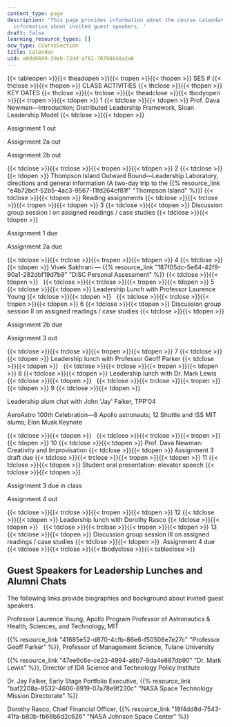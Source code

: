 ```yaml
---
content_type: page
description: 'This page provides information about the course calendar, and biographical
  information about invited guest speakers. '
draft: false
learning_resource_types: []
ocw_type: CourseSection
title: Calendar
uid: a8dd6609-3deb-72dd-af81-70798648a2a6
---
```

{{< tableopen >}}{{< theadopen >}}{{< tropen >}}{{< thopen >}}
SES #
{{< thclose >}}{{< thopen >}}
CLASS ACTIVITIES
{{< thclose >}}{{< thopen >}}
KEY DATES
{{< thclose >}}{{< trclose >}}{{< theadclose >}}{{< tbodyopen >}}{{< tropen >}}{{< tdopen >}}
1
{{< tdclose >}}{{< tdopen >}}
Prof. Dava Newman—Introduction; Distributed Leadership Framework, Sloan Leadership Model
{{< tdclose >}}{{< tdopen >}}

Assignment 1 out

Assignment 2a out

Assignment 2b out

{{< tdclose >}}{{< trclose >}}{{< tropen >}}{{< tdopen >}}
2
{{< tdclose >}}{{< tdopen >}}
Thompson Island Outward Bound—Leadership Laboratory, directions and general information (A two-day trip to the {{% resource_link "e4b72bcf-52b5-4ac3-9567-11fd264cf81f" "Thompson Island" %}})
{{< tdclose >}}{{< tdopen >}}
Reading assignments
{{< tdclose >}}{{< trclose >}}{{< tropen >}}{{< tdopen >}}
3
{{< tdclose >}}{{< tdopen >}}
Discussion group session I on assigned readings / case studies
{{< tdclose >}}{{< tdopen >}}

Assignment 1 due

Assignment 2a due

{{< tdclose >}}{{< trclose >}}{{< tropen >}}{{< tdopen >}}
4
{{< tdclose >}}{{< tdopen >}}
Vivek Sakhrani — {{% resource_link "187f05dc-5e64-42f9-90a1-282dbf19d7b9" "DiSC Personal Assessment" %}}
{{< tdclose >}}{{< tdopen >}}
 
{{< tdclose >}}{{< trclose >}}{{< tropen >}}{{< tdopen >}}
5
{{< tdclose >}}{{< tdopen >}}
Leadership Lunch with Professor Laurence Young
{{< tdclose >}}{{< tdopen >}}
 
{{< tdclose >}}{{< trclose >}}{{< tropen >}}{{< tdopen >}}
6
{{< tdclose >}}{{< tdopen >}}
Discussion group session II on assigned readings / case studies
{{< tdclose >}}{{< tdopen >}}

Assignment 2b due

Assignment 3 out

{{< tdclose >}}{{< trclose >}}{{< tropen >}}{{< tdopen >}}
7
{{< tdclose >}}{{< tdopen >}}
Leadership lunch with Professor Geoff Parker
{{< tdclose >}}{{< tdopen >}}
 
{{< tdclose >}}{{< trclose >}}{{< tropen >}}{{< tdopen >}}
8
{{< tdclose >}}{{< tdopen >}}
Leadership lunch with Dr. Mark Lewis
{{< tdclose >}}{{< tdopen >}}
 
{{< tdclose >}}{{< trclose >}}{{< tropen >}}{{< tdopen >}}
9
{{< tdclose >}}{{< tdopen >}}

Leadership alum chat with John 'Jay' Falker, TPP'04

AeroAstro 100th Celebration—8 Apollo astronauts; 12 Shuttle and ISS MIT alums; Elon Musk Keynote

{{< tdclose >}}{{< tdopen >}}
 
{{< tdclose >}}{{< trclose >}}{{< tropen >}}{{< tdopen >}}
10
{{< tdclose >}}{{< tdopen >}}
Prof. Dava Newman: Creativity and Improvisation
{{< tdclose >}}{{< tdopen >}}
Assignment 3 draft due
{{< tdclose >}}{{< trclose >}}{{< tropen >}}{{< tdopen >}}
11
{{< tdclose >}}{{< tdopen >}}
Student oral presentation: elevator speech
{{< tdclose >}}{{< tdopen >}}

Assignment 3 due in class

Assignment 4 out

{{< tdclose >}}{{< trclose >}}{{< tropen >}}{{< tdopen >}}
12
{{< tdclose >}}{{< tdopen >}}
Leadership lunch with Dorothy Rasco
{{< tdclose >}}{{< tdopen >}}
 
{{< tdclose >}}{{< trclose >}}{{< tropen >}}{{< tdopen >}}
13
{{< tdclose >}}{{< tdopen >}}
Discussion group session III on assigned readings / case studies
{{< tdclose >}}{{< tdopen >}}
 Assignment 4 due
{{< tdclose >}}{{< trclose >}}{{< tbodyclose >}}{{< tableclose >}}

## Guest Speakers for Leadership Lunches and Alumni Chats

The following links provide biographies and background about invited guest speakers.

Professor Laurence Young, Apollo Program Professor of Astronautics & Health, Sciences, and Technology, MIT

{{% resource_link "41685e52-d870-4cfb-86e6-f50508e7e27c" "Professor Geoff Parker" %}}, Professor of Management Science, Tulane University

{{% resource_link "47ee6c6e-ce23-4994-a8b7-9da4e887db90" "Dr. Mark Lewis" %}}, Director of IDA Science and Technology Policy Institute

Dr. Jay Falker, Early Stage Portfolio Executive, {{% resource_link "baf2208a-8532-4606-8919-07a78e9f230c" "NASA Space Technology Mission Directorate" %}}

Dorothy Rasco, Chief Financial Officer, {{% resource_link "18f4dd8d-7543-41fa-b80b-fb66b6d2c626" "NASA Johnson Space Center" %}}